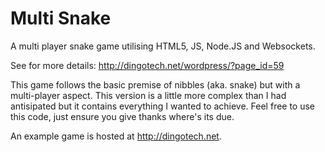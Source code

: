Multi Snake
==========

A multi player snake game utilising HTML5, JS, Node.JS and Websockets. 

See for more details: http://dingotech.net/wordpress/?page_id=59

This game follows the basic premise of nibbles (aka. snake) but with a multi-player aspect. This version is a little more complex than I had antisipated but it contains everything I wanted to achieve. Feel free to use this code, just ensure you give thanks where's its due.

An example game is hosted at http://dingotech.net.
